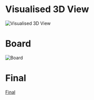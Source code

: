 # Visualised 3D View
![Visualised 3D View](https://i.imgur.com/GxNNlYE.jpg)
# Board
![Board](https://i.imgur.com/KudkO8N.jpg)
# Final
[Final](https://i.imgur.com/AxGUm9v.jpg)
